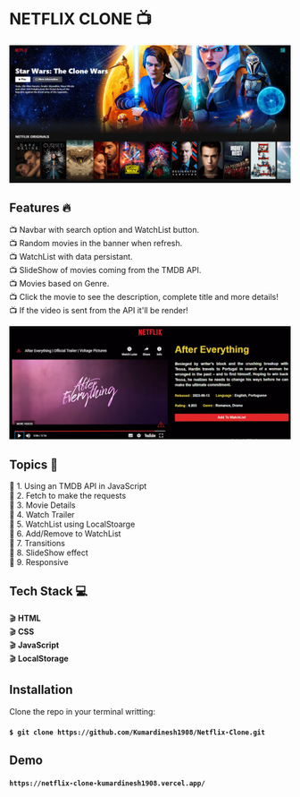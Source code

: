 # NETFLIX CLONE :tv:

<img src="/assests/NetFlix Image.png">

## Features :fire:
:tv: Navbar with search option and WatchList button. <br>
:tv: Random movies in the banner when refresh.<br>
:tv: WatchList with data persistant.<br>
:tv: SlideShow of movies coming from the TMDB API.<br>
:tv: Movies based on Genre.<br>
:tv: Click the movie to see the description, complete title and more details!<br>
:tv: If the video is sent from the API it'll be render!<br>

<img src="/assests/Netflix Details.png">

## Topics :pencil:
:movie_camera: 1. Using an TMDB API in JavaScript <br>
:movie_camera: 2. Fetch to make the requests <br>
:movie_camera: 3. Movie Details <br>
:movie_camera: 4. Watch Trailer <br>
:movie_camera: 5. WatchList using LocalStoarge <br>
:movie_camera: 6. Add/Remove to WatchList <br>
:movie_camera: 7. Transitions <br>
:movie_camera: 8. SlideShow effect <br>
:movie_camera: 9. Responsive <br>

## Tech Stack :computer:
:clapper: **HTML** <br>
:clapper: **CSS** <br>
:clapper: **JavaScript** <br>
:clapper: **LocalStorage** <br>

## Installation

Clone the repo in your terminal writting:

#### `$ git clone https://github.com/Kumardinesh1908/Netflix-Clone.git`

## Demo

#### `https://netflix-clone-kumardinesh1908.vercel.app/`
